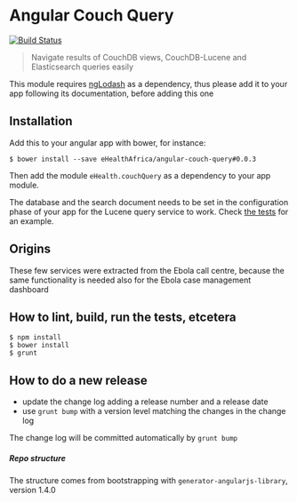 # Angular Couch Query
[![Build Status](https://travis-ci.org/eHealthAfrica/angular-couch-query.svg?branch=master)](https://travis-ci.org/eHealthAfrica/angular-couch-query)
> Navigate results of CouchDB views, CouchDB-Lucene and Elasticsearch queries easily

This module requires [ngLodash](https://github.com/rockabox/ng-lodash)
as a dependency, thus please add it to your app following its
documentation, before adding this one

## Installation

Add this to your angular app with bower, for instance:

    $ bower install --save eHealthAfrica/angular-couch-query#0.0.3

Then add the module `eHealth.couchQuery` as a dependency to your app module.

The database and the search document needs to be set in the
configuration phase of your app for the Lucene query service to
work. Check [the
tests](https://github.com/eHealthAfrica/angular-couch-query/blob/master/test/unit/eHealth.couchQuery/services/lucene-query-factory.js#L9)
for an example.

## Origins

These few services were extracted from the Ebola call centre, because
the same functionality is needed also for the Ebola case management
dashboard

## How to lint, build, run the tests, etcetera

    $ npm install
    $ bower install
    $ grunt

## How to do a new release

- update the change log adding a release number and a release date
- use `grunt bump` with a version level matching the changes in the change log

The change log will be committed automatically by `grunt bump`

##### Repo structure

The structure comes from bootstrapping with
`generator-angularjs-library`, version 1.4.0

